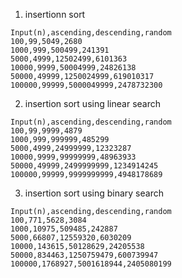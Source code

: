 1. insertionn sort
```csv
Input(n),ascending,descending,random
100,99,5049,2680
1000,999,500499,241391
5000,4999,12502499,6101363
10000,9999,50004999,24826138
50000,49999,1250024999,619010317
100000,99999,5000049999,2478732300
```

2. insertion sort using linear search
```csv
Input(n),ascending,descending,random
100,99,9999,4879
1000,999,999999,485299
5000,4999,24999999,12323287
10000,9999,99999999,48963933
50000,49999,2499999999,1234914245
100000,99999,9999999999,4948178689
```

3. insertion sort using binary search
```csv
Input(n),ascending,descending,random
100,771,5628,3084
1000,10975,509485,242887
5000,66807,12559320,6030209
10000,143615,50128629,24205538
50000,834463,1250759479,600739947
100000,1768927,5001618944,2405080199
```
